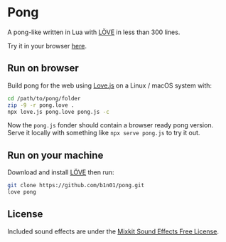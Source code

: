 # Pong

A pong-like written in Lua with [LÖVE](https://love2d.org/) in less than 300 lines.

Try it in your browser [here](https://b1n01-pong.netlify.app).

## Run on browser

Build pong for the web using [Love.js](https://github.com/Davidobot/love.js) on a Linux / macOS system with:

```bash
cd /path/to/pong/folder
zip -9 -r pong.love .
npx love.js pong.love pong.js -c
```

Now the `pong.js` fonder should contain a browser ready pong version. Serve it locally with something like `npx serve pong.js` to try it out.

## Run on your machine

Download and install [LÖVE](https://love2d.org/#download) then run:

```bash
git clone https://github.com/b1n01/pong.git
love pong
```

## License

Included sound effects are under the [Mixkit Sound Effects Free License](https://mixkit.co/license/#sfxFree).